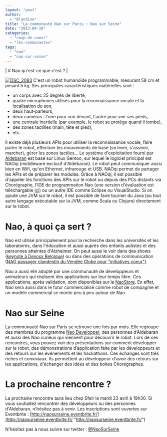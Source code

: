 ```yaml
---
layout: "post"
author: 
  - "Blandine"
title: "La communauté Nao sur Paris : Nao sur Seine"
date: "2013-04-19"
categories: 
  - "coup-de-coeur"
  - "les-communautes"
tags: 
  - "nao"
  - "nao-sur-seine"
---
```


| # Nao qu'est-ce que c'est ? |

[![DSC_2083](/assets/2013/04/2013-04-19-nao-sur-seine/DSC_2083-200x300.jpg)](/assets/2013/04/2013-04-19-nao-sur-seine/DSC_2083.jpg) C'est un robot humanoïde programmable, mesurant 58 cm et pesant 5 kg. Ses principales caractéristiques matérielles sont :

- un corps avec 25 degrés de liberté,
- quatre microphones utilisés pour la reconnaissance vocale et la localisation du son,
- deux haut-parleurs,
- deux caméras : l'une pour voir devant, l'autre pour voir ses pieds,
- une centrale inertielle (par exemple, le robot se protège quand il tombe),
- des zones tactilles (main, tête et pied),
- etc.

Il existe déjà plusieurs APIs pour utiliser la reconnaissance vocale, faire parler le robot, effectuer les mouvements de base (se lever, s'asseoir, marcher), gérer les zones tactiles... Le système d'exploitation fourni par [Aldebaran](http://www.aldebaran-robotics.com/en/) est basé sur Linux Gentoo, sur lequel le logiciel principal est NAOqi (middleware exclusif d'Aldebaran). Le robot peut communiquer aussi bien en Wifi, qu'en Ethernet, infrarouge et USB. NAOqi permet de partager les APIs et de préparer les modules. Grâce à NAOqi, il est possible d'appeler les fonctions des APIs sur le robot ou depuis des PCs distants via Chorégraphe, l'IDE de programmation Nao (une version d'évaluation est téléchargable [ici](http://www.aldebaran-robotics.com/component/option,com_comprofiler/task,registers/ "ici")) ou un autre IDE comme Eclipse ou VisualStudio. Si on ajoute une JVM sur le robot, il est possible de faire tourner du Java (ou tout autre langage exécutable sur la JVM, comme Scala ou Clojure) directement sur le robot.

# Nao, à quoi ça sert ?

Nao est utilisé principalement pour la recherche dans les universités et les laboratoires, dans l'éducation et aussi auprès des enfants autistes et des personnes atteintes d'Alzheimer. On peut aussi le voir dans des shows ([keynote à Devoxx Belgique](http://www.youtube.com/watch?v=fFDxKlzPyOQ)) ou dans des opérations de communication ([NAO passager clandestin du Vendée Globe pour "initiatives coeur"](http://www.youtube.com/watch?v=mykLXAqaK3o)).

Nao a aussi été adopté par une communauté de développeurs et animateurs qui réalisent des applications sur leur temps libre. Ces applications, après validation, sont disponibles sur le [NaoStore](https://store.aldebaran-robotics.com/). En effet, Nao sera aussi dans le futur commercialisé comme robot de compagnie et un modèle commercial se monte peu à peu autour de Nao.

# Nao sur Seine

La communauté Nao sur Paris se retrouve une fois par mois. Elle regroupe des membres du programme [Nao Developper](https://developer.aldebaran-robotics.com/), des personnes d’Aldebaran et aussi des Nao curieux qui viennent pour découvrir le robot. Lors de ces rencontres, vous pouvez voir des présentations sur comment développer sur le robot, des démonstrations d’application faite par les développeurs et des retours sur les événements et les hackathons. Ces échanges sont très riches et conviviaux. Ils permettent au développeur d'avoir des retours sur les applications, d'échanger des idées et des boites Chorégraphes.

# La prochaine rencontre ?

La prochaine rencontre aura lieu chez Sfeir le mardi 23 avril à 19h30. Si vous souhaitez rencontrer des développeurs ou des personnes d'Aldebaran, n'hésitez pas à venir. Les inscriptions sont ouvertes sur Eventbrite : [http://naosurseine.eventbrite.fr/](http://naosurseine.eventbrite.fr/ "http://naosurseine.eventbrite.fr/")

N'hésitez pas à nous suivre sur twitter : [@NaoSurSeine](https://twitter.com/NaoSurSeine)

<!-- P { margin-bottom: 0.21cm; }A:link { } -->
